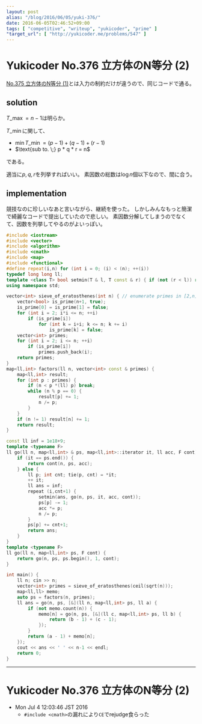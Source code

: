 ```yaml
---
layout: post
alias: "/blog/2016/06/05/yuki-376/"
date: 2016-06-05T02:46:52+09:00
tags: [ "competitive", "writeup", "yukicoder", "prime" ]
"target_url": [ "http://yukicoder.me/problems/547" ]
---
```


# Yukicoder No.376 立方体のN等分 (2)

[No.375 立方体のN等分 (1)](http://yukicoder.me/problems/489)とは入力の制約だけが違うので、同じコードで通る。

## solution

$T\_\max = n - 1$は明らか。

$T\_\min$に関して、

-   $\min T\_\min = (p - 1) + (q - 1) + (r - 1)$
-   $\text{sub to. \;} p * q * r = n$

である。

適当に$p, q, r$を列挙すればいい。
素因数の総数は$\log n$個以下なので、間に合う。

## implementation

競技なのに珍しいなあと言いながら、継続を使った。
しかしみんなもっと簡潔で綺麗なコードで提出していたので悲しい。
素因数分解してしまうのでなくて、因数を列挙してやるのがよいっぽい。

``` c++
#include <iostream>
#include <vector>
#include <algorithm>
#include <cmath>
#include <map>
#include <functional>
#define repeat(i,n) for (int i = 0; (i) < (n); ++(i))
typedef long long ll;
template <class T> bool setmin(T & l, T const & r) { if (not (r < l)) return false; l = r; return true; }
using namespace std;

vector<int> sieve_of_eratosthenes(int n) { // enumerate primes in [2,n] with O(n log log n)
    vector<bool> is_prime(n+1, true);
    is_prime[0] = is_prime[1] = false;
    for (int i = 2; i*i <= n; ++i)
        if (is_prime[i])
            for (int k = i+i; k <= n; k += i)
                is_prime[k] = false;
    vector<int> primes;
    for (int i = 2; i <= n; ++i)
        if (is_prime[i])
            primes.push_back(i);
    return primes;
}
map<ll,int> factors(ll n, vector<int> const & primes) {
    map<ll,int> result;
    for (int p : primes) {
        if (n < p *(ll) p) break;
        while (n % p == 0) {
            result[p] += 1;
            n /= p;
        }
    }
    if (n != 1) result[n] += 1;
    return result;
}

const ll inf = 1e18+9;
template <typename F>
ll go(ll n, map<ll,int> & ps, map<ll,int>::iterator it, ll acc, F cont) {
    if (it == ps.end()) {
        return cont(n, ps, acc);
    } else {
        ll p; int cnt; tie(p, cnt) = *it;
        ++ it;
        ll ans = inf;
        repeat (i,cnt+1) {
            setmin(ans, go(n, ps, it, acc, cont));
            ps[p] -= 1;
            acc *= p;
            n /= p;
        }
        ps[p] += cnt+1;
        return ans;
    }
}
template <typename F>
ll go(ll n, map<ll,int> ps, F cont) {
    return go(n, ps, ps.begin(), 1, cont);
}

int main() {
    ll n; cin >> n;
    vector<int> primes = sieve_of_eratosthenes(ceil(sqrt(n)));
    map<ll,ll> memo;
    auto ps = factors(n, primes);
    ll ans = go(n, ps, [&](ll n, map<ll,int> ps, ll a) {
        if (not memo.count(n)) {
            memo[n] = go(n, ps, [&](ll c, map<ll,int> ps, ll b) {
                return (b - 1) + (c - 1);
            });
        }
        return (a - 1) + memo[n];
    });
    cout << ans << ' ' << n-1 << endl;
    return 0;
}
```

---

# Yukicoder No.376 立方体のN等分 (2)

-   Mon Jul  4 12:03:46 JST 2016
    -   `#include <cmath>`の漏れにより`CE`でrejudge食らった
